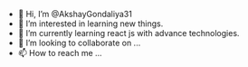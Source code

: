 - 👋 Hi, I’m @AkshayGondaliya31
- 👀 I’m interested in learning new things.
- 🌱 I’m currently learning react js with advance technologies.
- 💞️ I’m looking to collaborate on ...
- 📫 How to reach me ...

<!---
AkshayGondaliya31/AkshayGondaliya31 is a ✨ special ✨ repository because its `README.md` (this file) appears on your GitHub profile.
You can click the Preview link to take a look at your changes.
--->
